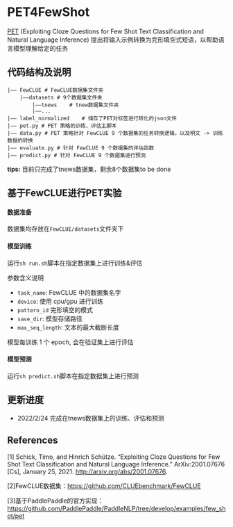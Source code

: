 # PET4FewShot
[PET](https://arxiv.org/abs/2001.07676) (Exploiting Cloze Questions for Few Shot Text Classification and Natural Language Inference) 提出将输入示例转换为完形填空式短语，以帮助语言模型理解给定的任务

## 代码结构及说明

```
|—— FewCLUE	# FewCLUE数据集文件夹
	|——datasets	# 9个数据集文件夹
		|——tnews	# tnew数据集文件夹
		|——...
|—— label_normalized	# 储存了PET对标签进行转化的json文件
|—— pet.py # PET 策略的训练、评估主脚本
|—— data.py # PET 策略针对 FewCLUE 9 个数据集的任务转换逻辑，以及明文 -> 训练数据的转换
|—— evaluate.py # 针对 FewCLUE 9 个数据集的评估函数
|—— predict.py # 针对 FewCLUE 9 个数据集进行预测
```

**tips:** 目前只完成了tnews数据集，剩余8个数据集to be done

## 基于FewCLUE进行PET实验

#### 数据准备

数据集均存放在`FewCLUE/datasets`文件夹下

#### 模型训练

运行`sh run.sh`脚本在指定数据集上进行训练&评估

参数含义说明

- `task_name`: FewCLUE 中的数据集名字
- `device`: 使用 cpu/gpu 进行训练
- `pattern_id` 完形填空的模式
- `save_dir`: 模型存储路径
- `max_seq_length`: 文本的最大截断长度

模型每训练 1 个 epoch, 会在验证集上进行评估

#### 模型预测

运行`sh predict.sh`脚本在指定数据集上进行预测

## 更新进度
- 2022/2/24 完成在tnews数据集上的训练、评估和预测

## References

[1] Schick, Timo, and Hinrich Schütze. “Exploiting Cloze Questions for Few Shot Text Classification and Natural Language Inference.” ArXiv:2001.07676 [Cs], January 25, 2021. http://arxiv.org/abs/2001.07676.

[2]FewCLUE数据集：https://github.com/CLUEbenchmark/FewCLUE

[3]基于PaddlePaddle的官方实现：https://github.com/PaddlePaddle/PaddleNLP/tree/develop/examples/few_shot/pet

